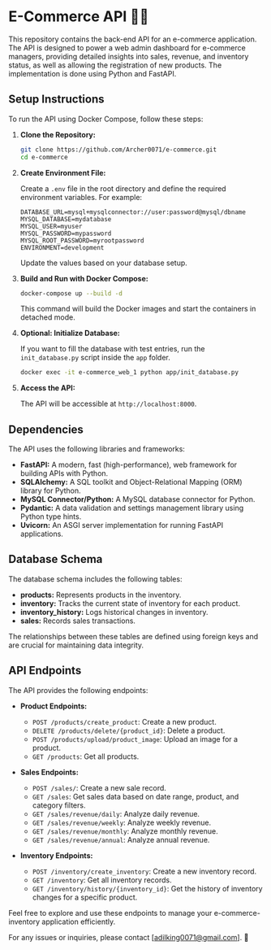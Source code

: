 # E-Commerce API 🛒🚀

This repository contains the back-end API for an e-commerce application. The API is designed to power a web admin dashboard for e-commerce managers, providing detailed insights into sales, revenue, and inventory status, as well as allowing the registration of new products. The implementation is done using Python and FastAPI.

## Setup Instructions

To run the API using Docker Compose, follow these steps:

1. **Clone the Repository:**

   ```bash
   git clone https://github.com/Archer0071/e-commerce.git
   cd e-commerce
   ```

2. **Create Environment File:**

   Create a `.env` file in the root directory and define the required environment variables. For example:

   ```plaintext
   DATABASE_URL=mysql+mysqlconnector://user:password@mysql/dbname
   MYSQL_DATABASE=mydatabase
   MYSQL_USER=myuser
   MYSQL_PASSWORD=mypassword
   MYSQL_ROOT_PASSWORD=myrootpassword
   ENVIRONMENT=development
   ```

   Update the values based on your database setup.

3. **Build and Run with Docker Compose:**

   ```bash
   docker-compose up --build -d
   ```

   This command will build the Docker images and start the containers in detached mode.

4. **Optional: Initialize Database:**

   If you want to fill the database with test entries, run the `init_database.py` script inside the `app` folder.

   ```bash
   docker exec -it e-commerce_web_1 python app/init_database.py
   ```

5. **Access the API:**

   The API will be accessible at `http://localhost:8000`.

## Dependencies

The API uses the following libraries and frameworks:

- **FastAPI:** A modern, fast (high-performance), web framework for building APIs with Python.
- **SQLAlchemy:** A SQL toolkit and Object-Relational Mapping (ORM) library for Python.
- **MySQL Connector/Python:** A MySQL database connector for Python.
- **Pydantic:** A data validation and settings management library using Python type hints.
- **Uvicorn:** An ASGI server implementation for running FastAPI applications.

## Database Schema

The database schema includes the following tables:

- **products:** Represents products in the inventory.
- **inventory:** Tracks the current state of inventory for each product.
- **inventory_history:** Logs historical changes in inventory.
- **sales:** Records sales transactions.

The relationships between these tables are defined using foreign keys and are crucial for maintaining data integrity.

## API Endpoints

The API provides the following endpoints:

- **Product Endpoints:**
  - `POST /products/create_product`: Create a new product.
  - `DELETE /products/delete/{product_id}`: Delete a product.
  - `POST /products/upload/product_image`: Upload an image for a product.
  - `GET /products`: Get all products.

- **Sales Endpoints:**
  - `POST /sales/`: Create a new sale record.
  - `GET /sales`: Get sales data based on date range, product, and category filters.
  - `GET /sales/revenue/daily`: Analyze daily revenue.
  - `GET /sales/revenue/weekly`: Analyze weekly revenue.
  - `GET /sales/revenue/monthly`: Analyze monthly revenue.
  - `GET /sales/revenue/annual`: Analyze annual revenue.

- **Inventory Endpoints:**
  - `POST /inventory/create_inventory`: Create a new inventory record.
  - `GET /inventory`: Get all inventory records.
  - `GET /inventory/history/{inventory_id}`: Get the history of inventory changes for a specific product.

Feel free to explore and use these endpoints to manage your e-commerce-inventory application efficiently.

For any issues or inquiries, please contact [adilking0071@gmail.com]. 📧
